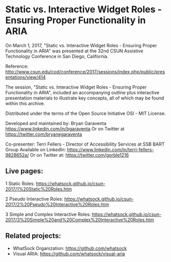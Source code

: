 Static vs. Interactive Widget Roles - Ensuring Proper Functionality in ARIA
===

On March 1, 2017, "Static vs. Interactive Widget Roles - Ensuring Proper Functionality in ARIA" was presented at the 32nd CSUN Assistive Technology Conference in San Diego, California.

Reference: http://www.csun.edu/cod/conference/2017/sessions/index.php/public/presentations/view/414

The session, "Static vs. Interactive Widget Roles - Ensuring Proper Functionality in ARIA", included an accompanying outline plus interactive presentation materials to illustrate key concepts, all of which may be found within this archive.

Distributed under the terms of the Open Source Initiative OSI - MIT License.

Developed and maintained by: Bryan Garaventa https://www.linkedin.com/in/bgaraventa
Or on Twitter at https://twitter.com/bryanegaraventa

Co-presenter: Terri Fellers - Director of Accessibility Services at SSB BART Group
Available on LinkedIn: https://www.linkedin.com/in/terri-fellers-9828652a/ 
Or on Twitter at: https://twitter.com/gorble1216

Live pages:
-----

1 Static Roles: https://whatsock.github.io/csun-2017/1%20Static%20Roles.htm

2 Pseudo Interactive Roles: https://whatsock.github.io/csun-2017/2%20Pseudo%20Interactive%20Roles.htm

3 Simple and Complex Interactive Roles: https://whatsock.github.io/csun-2017/3%20Simple%20and%20Complex%20Interactive%20Roles.htm

Related projects:
-----

* WhatSock Organization: https://github.com/whatsock
* Visual ARIA: https://github.com/whatsock/visual-aria
